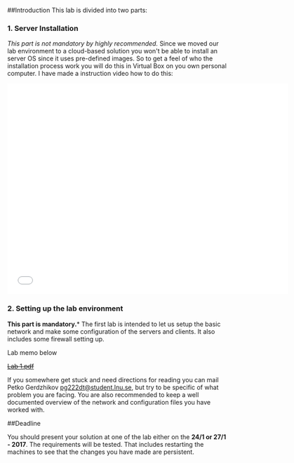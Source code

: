 ##Introduction
This lab is divided into two parts:
### 1. Server Installation
*This part is not mandatory by highly recommended.*
Since we moved our lab environment to a cloud-based solution you won't be able to install an server OS since it uses pre-defined images.
So to get a feel of who the installation process work you will do this in Virtual Box on you own personal computer. I have made a instruction video how to do this:
<iframe width="640" height="480" src="//www.youtube.com/embed/cRTm7FO3w98" frameborder="0" allowfullscreen></iframe>

### 2. Setting up the lab environment
**This part is mandatory.***
The first lab is intended to let us setup the basic network and make some configuration of the servers and clients. It also includes some firewall setting up.

Lab memo below

~~[Lab 1.pdf](#https://github.com/1DV020/labs/raw/master/Lab%201/Lab_1.pdf)~~

If you somewhere get stuck and need directions for reading you can mail Petko Gerdzhikov <pg222dt@student.lnu.se>, but try to be specific of what problem you are facing. You are also recommended to keep a well documented overview of the network and configuration files you have worked with.

##Deadline

You should present your solution at one of the lab either on the **24/1 or 27/1 - 2017**. The requirements will be tested. That includes restarting the machines to see that the changes you have made are persistent.

